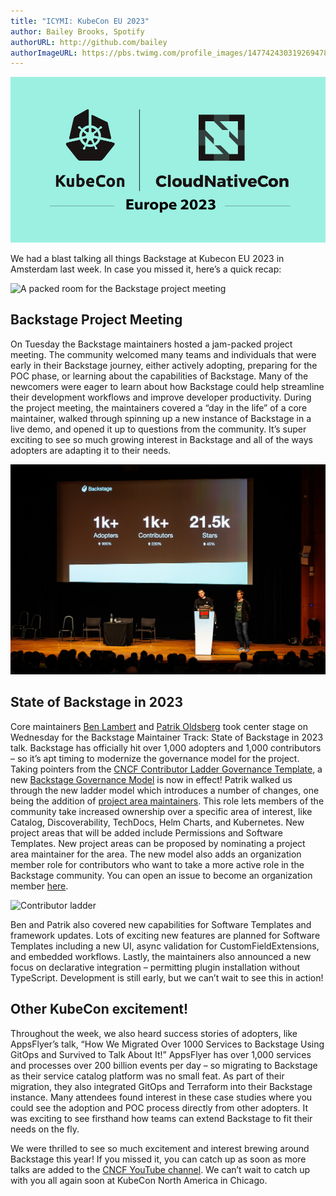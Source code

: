 ```yaml
---
title: "ICYMI: KubeCon EU 2023"
author: Bailey Brooks, Spotify
authorURL: http://github.com/bailey
authorImageURL: https://pbs.twimg.com/profile_images/1477424303192694785/qCfN6XWW_400x400.jpg
---
```


![KubeCon CloudNativeCon Europe 2023 banner](assets/2023-04-26/Backstage_News_3-7-23_KubeCon.png)

We had a blast talking all things Backstage at Kubecon EU 2023 in Amsterdam last week. In case you missed it, here’s a quick recap:

![A packed room for the Backstage project meeting](assets/2023-04-26/IMG_2522.png)

## Backstage Project Meeting
On Tuesday the Backstage maintainers hosted a jam-packed project meeting. The community welcomed many teams and individuals that were early in their Backstage journey, either actively adopting, preparing for the POC phase, or learning about the capabilities of Backstage. Many of the newcomers were eager to learn about how Backstage could help streamline their development workflows and improve developer productivity. During the project meeting, the maintainers covered a “day in the life” of a core maintainer, walked through spinning up a new instance of Backstage in a live demo, and opened it up to questions from the community. It’s super exciting to see so much growing interest in Backstage and all of the ways adopters are adapting it to their needs.

![Patrik and Ben onstage for the State of Backstage talk](assets/2023-04-26/IMG_0120.png)

## State of Backstage in 2023
Core maintainers [Ben Lambert](https://github.com/benjdlambert) and [Patrik Oldsberg](https://github.com/benjdlambert) took center stage on Wednesday for the Backstage Maintainer Track: State of Backstage in 2023 talk. Backstage has officially hit over 1,000 adopters and 1,000 contributors – so it’s apt timing to modernize the governance model for the project. Taking pointers from the [CNCF Contributor Ladder Governance Template](https://contribute.cncf.io/maintainers/templates/), a new [Backstage Governance Model](https://github.com/backstage/backstage/blob/master/GOVERNANCE.md) is now in effect! Patrik walked us through the new ladder model which introduces a number of changes, one being the addition of [project area maintainers](https://github.com/backstage/backstage/blob/master/GOVERNANCE.md#project-area-maintainer). This role lets members of the community take increased ownership over a specific area of interest, like Catalog, Discoverability, TechDocs, Helm Charts, and Kubernetes. New project areas that will be added include Permissions and Software Templates. New project areas can be proposed by nominating a project area maintainer for the area. The new model also adds an organization member role for contributors who want to take a more active role in the Backstage community. You can open an issue to become an organization member [here](https://github.com/backstage/community/issues/new/choose).

![Contributor ladder](assets/contributor_ladder.png)

Ben and Patrik also covered new capabilities for Software Templates and framework updates. Lots of exciting new features are planned for Software Templates including a new UI, async validation for CustomFieldExtensions, and embedded workflows. Lastly, the maintainers also announced a new focus on declarative integration – permitting plugin installation without TypeScript. Development is still early, but we can’t wait to see this in action!

## Other KubeCon excitement!
Throughout the week, we also heard success stories of adopters, like AppsFlyer’s talk, “How We Migrated Over 1000 Services to Backstage Using GitOps and Survived to Talk About It!” AppsFlyer has over 1,000 services and processes over 200 billion events per day – so migrating to Backstage as their service catalog platform was no small feat. As part of their migration, they also integrated GitOps and Terraform into their Backstage instance. Many attendees found interest in these case studies where you could see the adoption and POC process directly from other adopters. It was exciting to see firsthand how teams can extend Backstage to fit their needs on the fly.

We were thrilled to see so much excitement and interest brewing around Backstage this year! If you missed it, you can catch up as soon as more talks are added to the [CNCF YouTube channel](https://www.youtube.com/@cncf/featured). We can’t wait to catch up with you all again soon at KubeCon North America in Chicago. 

